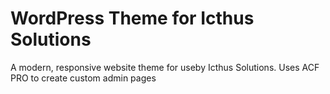 # WordPress Theme for Icthus Solutions

A modern, responsive website theme for useby Icthus Solutions. Uses ACF PRO to create custom admin pages
